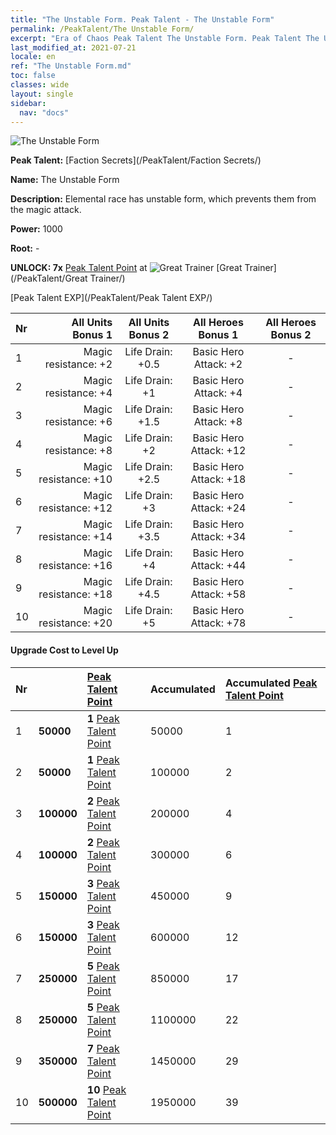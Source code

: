 ```yaml
---
title: "The Unstable Form. Peak Talent - The Unstable Form"
permalink: /PeakTalent/The Unstable Form/
excerpt: "Era of Chaos Peak Talent The Unstable Form. Peak Talent The Unstable Form. The Unstable Form"
last_modified_at: 2021-07-21
locale: en
ref: "The Unstable Form.md"
toc: false
classes: wide
layout: single
sidebar:
  nav: "docs"
---
```


  ![The Unstable Form](/images/pt/talent_3002.png)

  **Peak Talent:** [Faction Secrets](/PeakTalent/Faction Secrets/)

  **Name:** The Unstable Form

  **Description:** Elemental race has unstable form, which prevents them from the magic attack.

  **Power:** 1000

  **Root:** -

  **UNLOCK: 7x** [Peak Talent Point](/Items/con_934/) at ![Great Trainer](/images/pt/talent_3001.png) [Great Trainer](/PeakTalent/Great Trainer/)

  [Peak Talent EXP](/PeakTalent/Peak Talent EXP/)

  | Nr | All Units Bonus 1 | All Units Bonus 2 | All Heroes Bonus 1 | All Heroes Bonus 2 |
  |:---|--------------:|:-------------:|:-------------:|:-------------:|
  | 1 | Magic resistance: +2 | Life Drain: +0.5 | Basic Hero Attack: +2 | - |
  | 2 | Magic resistance: +4 | Life Drain: +1 | Basic Hero Attack: +4 | - |
  | 3 | Magic resistance: +6 | Life Drain: +1.5 | Basic Hero Attack: +8 | - |
  | 4 | Magic resistance: +8 | Life Drain: +2 | Basic Hero Attack: +12 | - |
  | 5 | Magic resistance: +10 | Life Drain: +2.5 | Basic Hero Attack: +18 | - |
  | 6 | Magic resistance: +12 | Life Drain: +3 | Basic Hero Attack: +24 | - |
  | 7 | Magic resistance: +14 | Life Drain: +3.5 | Basic Hero Attack: +34 | - |
  | 8 | Magic resistance: +16 | Life Drain: +4 | Basic Hero Attack: +44 | - |
  | 9 | Magic resistance: +18 | Life Drain: +4.5 | Basic Hero Attack: +58 | - |
  | 10 | Magic resistance: +20 | Life Drain: +5 | Basic Hero Attack: +78 | - |


#### Upgrade Cost to Level Up

  | Nr | <i class="fas fa-coins"/> | [Peak Talent Point](/Items/con_934/) | Accumulated <i class="fas fa-coins"/> | Accumulated [Peak Talent Point](/Items/con_934/) |
  |:---|:--------------|:-------------|:-------------|:-------------|
  | 1 | **50000** | **1** [Peak Talent Point](/Items/con_934/) | 50000 | 1 |
  | 2 | **50000** | **1** [Peak Talent Point](/Items/con_934/) | 100000 | 2 |
  | 3 | **100000** | **2** [Peak Talent Point](/Items/con_934/) | 200000 | 4 |
  | 4 | **100000** | **2** [Peak Talent Point](/Items/con_934/) | 300000 | 6 |
  | 5 | **150000** | **3** [Peak Talent Point](/Items/con_934/) | 450000 | 9 |
  | 6 | **150000** | **3** [Peak Talent Point](/Items/con_934/) | 600000 | 12 |
  | 7 | **250000** | **5** [Peak Talent Point](/Items/con_934/) | 850000 | 17 |
  | 8 | **250000** | **5** [Peak Talent Point](/Items/con_934/) | 1100000 | 22 |
  | 9 | **350000** | **7** [Peak Talent Point](/Items/con_934/) | 1450000 | 29 |
  | 10 | **500000** | **10** [Peak Talent Point](/Items/con_934/) | 1950000 | 39 |
